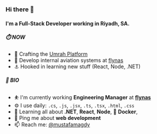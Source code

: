 ### Hi there 👋

#### I'm a Full-Stack Developer working in Riyadh, SA.

##### ⏱️ NOW

- 🕋  Crafting the [Umrah Platform](https://www.nasvisit.com/)
- 💺  Develop internal aviation systems at [flynas](https://www.flynas.com/en)
- ⚓   Hooked in learning new stuff (React, Node, .NET)

##### 💎 BIO

- ⛹️‍ I'm currently working **Engineering Manager** at [**flynas**](https://www.flynas.com/en)
- ⚙️ I use daily: `.cs`, `.js`, `.jsx`, `.ts`, `.tsx`, `.html`, `.css`
- 🌱 Learning all about **.NET**, **React**, **Node**, 🐳 **Docker**, 
- 💬 Ping me about **web development**
- 📫 Reach me: [@mustafamagdy](https://twitter.com/mustafamagdy)
